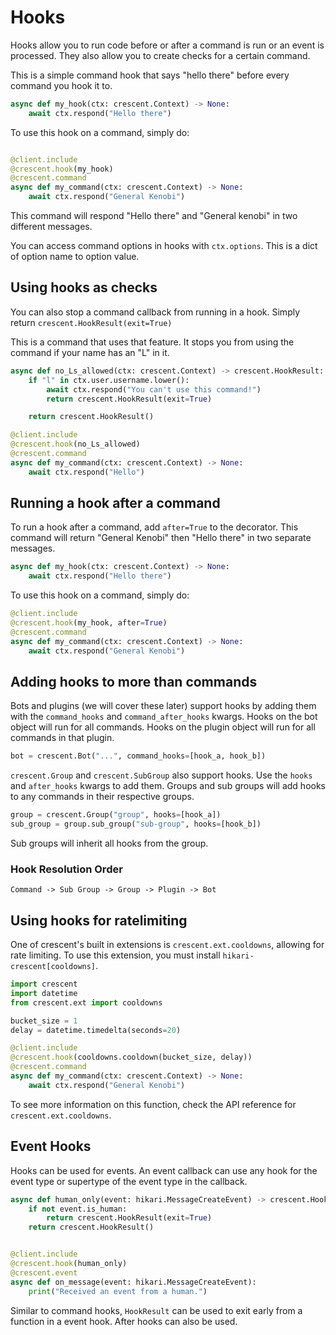 # Hooks

Hooks allow you to run code before or after a command is run or an event is processed. They also allow you
to create checks for a certain command.

This is a simple command hook that says "hello there" before every command you hook it to.

```python
async def my_hook(ctx: crescent.Context) -> None:
    await ctx.respond("Hello there")
```

To use this hook on a command, simply do:
```python

@client.include
@crescent.hook(my_hook)
@crescent.command
async def my_command(ctx: crescent.Context) -> None:
    await ctx.respond("General Kenobi")
```

This command will respond "Hello there" and "General kenobi" in two different messages.


You can access command options in hooks with `ctx.options`. This is a dict of option name to
option value.


## Using hooks as checks

You can also stop a command callback from running in a hook. Simply return `crescent.HookResult(exit=True)`

This is a command that uses that feature. It stops you from using the command if your name has an "L" in it.

```python
async def no_Ls_allowed(ctx: crescent.Context) -> crescent.HookResult:
    if "l" in ctx.user.username.lower():
        await ctx.respond("You can't use this command!")
        return crescent.HookResult(exit=True)

    return crescent.HookResult()

@client.include
@crescent.hook(no_Ls_allowed)
@crescent.command
async def my_command(ctx: crescent.Context) -> None:
    await ctx.respond("Hello")
```

## Running a hook after a command
To run a hook after a command, add `after=True` to the decorator.
This command will return "General Kenobi" then "Hello there" in two separate messages.
```python
async def my_hook(ctx: crescent.Context) -> None:
    await ctx.respond("Hello there")
```

To use this hook on a command, simply do:
```python
@client.include
@crescent.hook(my_hook, after=True)
@crescent.command
async def my_command(ctx: crescent.Context) -> None:
    await ctx.respond("General Kenobi")
```

## Adding hooks to more than commands

Bots and plugins (we will cover these later) support hooks by adding them with the
`command_hooks` and `command_after_hooks` kwargs. Hooks on the bot object will run
for all commands. Hooks on the plugin object will run for all commands in that plugin.

```python
bot = crescent.Bot("...", command_hooks=[hook_a, hook_b])
```

`crescent.Group` and `crescent.SubGroup` also support hooks. Use the `hooks` and `after_hooks`
kwargs to add them. Groups and sub groups will add hooks to any commands in their respective
groups.

```python
group = crescent.Group("group", hooks=[hook_a])
sub_group = group.sub_group("sub-group", hooks=[hook_b])
```

Sub groups will inherit all hooks from the group.

### Hook Resolution Order
`Command -> Sub Group -> Group -> Plugin -> Bot`

## Using hooks for ratelimiting

One of crescent's built in extensions is `crescent.ext.cooldowns`, allowing for rate limiting.
To use this extension, you must install `hikari-crescent[cooldowns]`.

```python
import crescent
import datetime
from crescent.ext import cooldowns

bucket_size = 1
delay = datetime.timedelta(seconds=20)

@client.include
@crescent.hook(cooldowns.cooldown(bucket_size, delay))
@crescent.command
async def my_command(ctx: crescent.Context) -> None:
    await ctx.respond("General Kenobi")
```

To see more information on this function, check the API reference for `crescent.ext.cooldowns`.


## Event Hooks

Hooks can be used for events. An event callback can use any hook for the event type
or supertype of the event type in the callback.

```python
async def human_only(event: hikari.MessageCreateEvent) -> crescent.HookResult:
    if not event.is_human:
        return crescent.HookResult(exit=True)
    return crescent.HookResult()


@client.include
@crescent.hook(human_only)
@crescent.event
async def on_message(event: hikari.MessageCreateEvent):
    print("Received an event from a human.")
```

Similar to command hooks, `HookResult` can be used to exit early from a function in a event hook.
After hooks can also be used.
